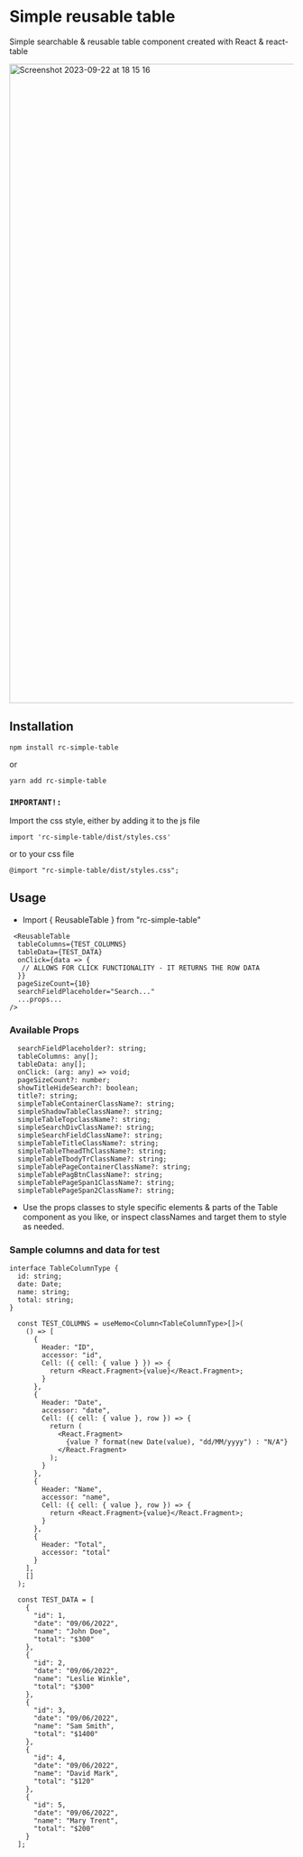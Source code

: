 # Simple reusable table

Simple searchable & reusable table component created with React & react-table

<img width="1134" alt="Screenshot 2023-09-22 at 18 15 16" src="https://github.com/obayomi96/rc-simple-table/assets/43539944/69e5ba11-958d-45d1-9a3d-e44bfc3b0ea7">

## Installation

`npm install rc-simple-table`

or

`yarn add rc-simple-table`

### `IMPORTANT!:`

Import the css style, either by adding it to the js file

`import 'rc-simple-table/dist/styles.css'`

or to your css file

`@import "rc-simple-table/dist/styles.css";`

## Usage

- Import { ReusableTable } from "rc-simple-table"

```
 <ReusableTable
  tableColumns={TEST_COLUMNS}
  tableData={TEST_DATA}
  onClick={data => {
   // ALLOWS FOR CLICK FUNCTIONALITY - IT RETURNS THE ROW DATA
  }}
  pageSizeCount={10}
  searchFieldPlaceholder="Search..."
  ...props...
/>
```

### Available Props

```
  searchFieldPlaceholder?: string;
  tableColumns: any[];
  tableData: any[];
  onClick: (arg: any) => void;
  pageSizeCount?: number;
  showTitleHideSearch?: boolean;
  title?: string;
  simpleTableContainerClassName?: string;
  simpleShadowTableClassName?: string;
  simpleTableTopclassName?: string;
  simpleSearchDivClassName?: string;
  simpleSearchFieldClassName?: string;
  simpleTableTitleClassName?: string;
  simpleTableTheadThClassName?: string;
  simpleTableTbodyTrClassName?: string;
  simpleTablePageContainerClassName?: string;
  simpleTablePagBtnClassName?: string;
  simpleTablePageSpan1ClassName?: string;
  simpleTablePageSpan2ClassName?: string;
```

- Use the props classes to style specific elements & parts of the Table component as you like, or inspect classNames and target them to style as needed.

### Sample columns and data for test

```
interface TableColumnType {
  id: string;
  date: Date;
  name: string;
  total: string;
}

  const TEST_COLUMNS = useMemo<Column<TableColumnType>[]>(
    () => [
      {
        Header: "ID",
        accessor: "id",
        Cell: ({ cell: { value } }) => {
          return <React.Fragment>{value}</React.Fragment>;
        }
      },
      {
        Header: "Date",
        accessor: "date",
        Cell: ({ cell: { value }, row }) => {
          return (
            <React.Fragment>
              {value ? format(new Date(value), "dd/MM/yyyy") : "N/A"}
            </React.Fragment>
          );
        }
      },
      {
        Header: "Name",
        accessor: "name",
        Cell: ({ cell: { value }, row }) => {
          return <React.Fragment>{value}</React.Fragment>;
        }
      },
      {
        Header: "Total",
        accessor: "total"
      }
    ],
    []
  );

  const TEST_DATA = [
    {
      "id": 1,
      "date": "09/06/2022",
      "name": "John Doe",
      "total": "$300"
    },
    {
      "id": 2,
      "date": "09/06/2022",
      "name": "Leslie Winkle",
      "total": "$300"
    },
    {
      "id": 3,
      "date": "09/06/2022",
      "name": "Sam Smith",
      "total": "$1400"
    },
    {
      "id": 4,
      "date": "09/06/2022",
      "name": "David Mark",
      "total": "$120"
    },
    {
      "id": 5,
      "date": "09/06/2022",
      "name": "Mary Trent",
      "total": "$200"
    }
  ];
```
